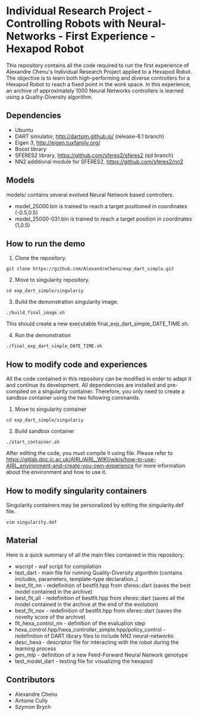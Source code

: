 # Individual Research Project - Controlling Robots with Neural-Networks - First Experience - Hexapod Robot 

This repository contains all the code required to run the first experience of Alexandre Chenu's Individual Research Project 
applied to a Hexapod Robot. The objective is to learn both high-performing and diverse controllers for a Hexapod Robot to reach 
a fixed point in the work space. In this experience, an archive of approximately 1000 Neural Networks controllers is learned 
using a Quality-Diversity algorithm. 

## Dependencies

* Ubuntu
* DART simulator, http://dartsim.github.io/ (release-6.1 branch)
* Eigen 3, http://eigen.tuxfamily.org/
* Boost library
* SFERES2 library, https://github.com/sferes2/sferes2 (qd branch)
* NN2 additional module for SFERES2, https://github.com/sferes2/nn2

## Models

models/ contains several evolved Neural Network based controllers.  

* model_25000.bin is trained to reach a target positioned in coordinates (-0.5,0.5)
* model_25000-031.bin is trained to reach a target position in coordinates (1,0.5)

## How to run the demo

1. Clone the repository.

```
git clone https://github.com/AlexandreChenu/exp_dart_simple.git
```

2. Move to singularity repository.

```
cd exp_dart_simple/singulariy
```

3. Build the demonstration singularity image.

```
./build_final_image.sh
```

This should create a new executable final_exp_dart_simple_DATE_TIME.sh.

4. Run the demonstration

```
./final_exp_dart_simple_DATE_TIME.sh
```

## How to modify code and experiences

All the code contained in this repository can be modified in order to adapt it and continue its development. 
All dependencies are installed and pre-compiled on a singularity container. Therefore, you only need to create a sandbox 
container using the two following commands. 

1. Move to singularity container 
```
cd exp_dart_simple/singulariy
```

2. Build sandbox container 
```
./start_container.sh
```

After editing the code, you must compile it using file. Please refer to https://gitlab.doc.ic.ac.uk/AIRL/AIRL_WIKI/wikis/how-to-use-AIRL_environment-and-create-you-own-experience
for more information about the environment and how to use it. 

## How to modify singularity containers

Singularity containers may be personalized by editing the singularity.def file. 
```
vim singularity.def
```

## Material

Here is a quick summary of all the main files contained in this repository. 

* wscript - waf script for compilation
* test_dart - main file for running Quality-Diversity algorithm (contains includes, parameters, template-type declaration..)
* best_fit_nn - redefinition of bestfit.hpp from sferes::dart (saves the best model contained in the archive)
* best_fit_all - redefinition of bestfit.hpp from sferes::dart (saves all the model contained in the archive at the end of the evolution)
* best_fit_nov - redefinition of bestfit.hpp from sferes::dart (saves the novelty score of the archive)
* fit_hexa_control_nn - definition of the evaluation step
* hexa_control.hpp/hexa_controller_simple.hpp/policy_control - redefinition of DART library files to include NN2 neural-networks
* desc_hexa - descriptor file for interacting with the robot during the learning process
* gen_mlp - definition of a new Feed-Forward Neural Network genotype
* test_model_dart - testing file for visualizing the hexapod

## Contributors

* Alexandre Chenu 
* Antoine Cully
* Szymon Brych
